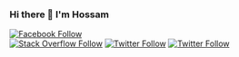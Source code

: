 ### Hi there 👋 I'm Hossam 

[![Facebook Follow](https://img.shields.io/badge/@-Facebook-1096F4?style=for-the-badge)](https://www.facebook.com/hossam.houssien.a")	
[![Stack Overflow Follow](https://img.shields.io/badge/@-Stack%20Overflow-F48024?style=for-the-badge)](https://stackoverflow.com/story/hossamhoussien)
[![Twitter Follow](https://img.shields.io/badge/@-Twitter-blue?style=for-the-badge&color=1DA1F2)](https://twitter.com/HossamHoussien)
[![Twitter Follow](https://img.shields.io/badge/@-LinkedIn-blue?style=for-the-badge&color=0077B5)](https://www.linkedin.com/in/hossamhoussiena)

<!-- <p align="center">
	
![Top Langs](https://github-readme-stats-er1ndvotr.vercel.app//api/top-langs/?username=HossamHoussien&layout=compact&card_width=400) 
![Hossam's github stats](https://github-readme-stats-er1ndvotr.vercel.app/api?username=HossamHoussien&count_private=true&show_icons=true&include_all_commits=true&line_height=40)
</p> -->
	
<!--
**HossamHoussien/HossamHoussien** is a ✨ _special_ ✨ repository because its `README.md` (this file) appears on your GitHub profile.

Here are some ideas to get you started:

- 🔭 I’m currently working on ...
- 🌱 I’m currently learning ...
- 👯 I’m looking to collaborate on ...
- 🤔 I’m looking for help with ...
- 💬 Ask me about ...
- 📫 How to reach me: ...
- 😄 Pronouns: ...
- ⚡ Fun fact: ...
-->
